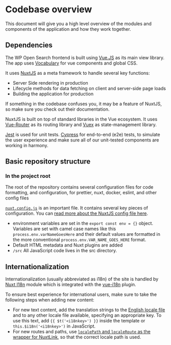 # Codebase overview

This document will give you a high level overview of the modules and components of the application and how they work together.

## Dependencies

The WP Open Search frontend is built using [Vue.JS](https://vuejs.org/) as its main view library. The app uses [Vocabulary](https://github.com/creativecommons/vocabulary) for vue components and global CSS.

It uses [NuxtJS](https://nuxtjs.org/) as a meta framework to handle several key functions:

- Server Side rendering in production
- Lifecycle methods for data fetching on client and server-side page loads
- Building the application for production

If something in the codebase confuses you, it may be a feature of NuxtJS, so make sure you check out their documentation.

NuxtJS is built on top of standard libraries in the Vue ecosystem. It uses [Vue-Router](https://router.vuejs.org/) as its routing library and [Vuex](https://github.com/vuejs/vuex) as state-management library.

[Jest](https://jestjs.io/) is used for unit tests. [Cypress](cypress.io) for end-to-end (e2e) tests, to simulate the user experience and make sure all of our unit-tested components are working in harmony.

## Basic repository structure

### In the project root

The root of the repository contains several configuration files for code formatting, and configuration, for prettier, nuxt, docker, eslint, and other config files

[`nuxt.config.js`](./nuxt.config.js) is an important file. It contains several key pieces of configuration. You can [read more about the NuxtJS config file here](https://nuxtjs.org/guides/configuration-glossary/configuration-build).

- environment variables are set in the `export const env = {}` object. Variables are set with camel case names like this `process.env.varNameGoesHere` and their default values are formatted in the more conventional `process.env.VAR_NAME_GOES_HERE` format.
- Default HTML metadata and Nuxt plugins are added
- `/src` All JavaScript code lives in the src directory.

## Internationalization

Internationalization (usually abbreviated as i18n) of the site is handled by [Nuxt I18n](https://i18n.nuxtjs.org) module which is integrated with the [vue-i18n](https://kazupon.github.io/vue-i18n/) plugin.

To ensure best experience for international users, make sure to take the following steps when adding new content:

- For new text content, add the translation strings to the [English locale file](./src/locales/en.json) and to any other locale file available, specifying an appropriate key. To use this text, add `{{ $t('<i18nkey>') }}` inside the template or `this.$i18n('<i18nkey>')` in JavaScript.
- For new routes and paths, use [`localePath` and `localeRoute` as the wrapper for NuxtLink](https://i18n.nuxtjs.org/basic-usage#nuxt-link), so that the correct locale path is used.
